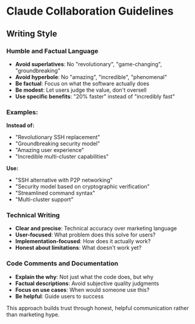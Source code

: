 # Claude Collaboration Guidelines

## Writing Style

### Humble and Factual Language
- **Avoid superlatives**: No "revolutionary", "game-changing", "groundbreaking"
- **Avoid hyperbole**: No "amazing", "incredible", "phenomenal" 
- **Be factual**: Focus on what the software actually does
- **Be modest**: Let users judge the value, don't oversell
- **Use specific benefits**: "20% faster" instead of "incredibly fast"

### Examples:

**Instead of:**
- "Revolutionary SSH replacement"
- "Groundbreaking security model"  
- "Amazing user experience"
- "Incredible multi-cluster capabilities"

**Use:**
- "SSH alternative with P2P networking"
- "Security model based on cryptographic verification"
- "Streamlined command syntax"
- "Multi-cluster support"

### Technical Writing
- **Clear and precise**: Technical accuracy over marketing language
- **User-focused**: What problem does this solve for users?
- **Implementation-focused**: How does it actually work?
- **Honest about limitations**: What doesn't work yet?

### Code Comments and Documentation
- **Explain the why**: Not just what the code does, but why
- **Factual descriptions**: Avoid subjective quality judgments
- **Focus on use cases**: When would someone use this?
- **Be helpful**: Guide users to success

This approach builds trust through honest, helpful communication rather than marketing hype.